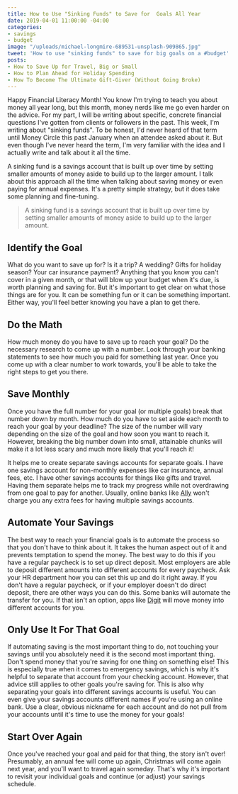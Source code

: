 ```yaml
---
title: How to Use "Sinking Funds" to Save for  Goals All Year
date: 2019-04-01 11:00:00 -04:00
categories:
- savings
- budget
image: "/uploads/michael-longmire-689531-unsplash-909865.jpg"
tweet: 'How to use "sinking funds" to save for big goals on a #budget'
posts:
- How to Save Up for Travel, Big or Small
- How to Plan Ahead for Holiday Spending
- How To Become The Ultimate Gift-Giver (Without Going Broke)
---
```


Happy Financial Literacy Month! You know I'm trying to teach you about money all year long, but this month, money nerds like me go even harder on the advice. For my part, I will be writing about specific, concrete financial questions I've gotten from clients or followers in the past. This week, I'm writing about "sinking funds". To be honest, I'd never heard of that term until Money Circle this past January when an attendee asked about it. But even though I've never heard the term, I'm very familiar with the idea and I actually write and talk about it all the time.

A sinking fund is a savings account that is built up over time by setting smaller amounts of money aside to build up to the larger amount. I talk about this approach all the time when talking about saving money or even paying for annual expenses. It's a pretty simple strategy, but it does take some planning and fine-tuning. 

> A sinking fund is a savings account that is built up over time by setting smaller amounts of money aside to build up to the larger amount.

## Identify the Goal

What do you want to save up for? Is it a trip? A wedding? Gifts for holiday season? Your car insurance payment? Anything that you know you can't cover in a given month, or that will blow up your budget when it's due, is worth planning and saving for. But it's important to get clear on what those things are for you. It can be something fun or it can be something important. Either way, you'll feel better knowing you have a plan to get there.

## Do the Math

How much money do you have to save up to reach your goal? Do the necessary research to come up with a number. Look through your banking statements to see how much you paid for something last year. Once you come up with a clear number to work towards, you'll be able to take the right steps to get you there. 

## Save Monthly

Once you have the full number for your goal (or multiple goals) break that number down by month. How much do you have to set aside each month to reach your goal by your deadline? The size of the number will vary depending on the size of the goal and how soon you want to reach it. However, breaking the big number down into small, attainable chunks will make it a lot less scary and much more likely that you'll reach it!

It helps me to create separate savings accounts for separate goals. I have one savings account for non-monthly expenses like car insurance, annual fees, etc. I have other savings accounts for things like gifts and travel. Having them separate helps me to track my progress while not overdrawing from one goal to pay for another. Usually, online banks like [Ally](http://www.ally.com) won't charge you any extra fees for having multiple savings accounts. 

## Automate Your Savings

The best way to reach your financial goals is to automate the process so that you don't have to think about it. It takes the human aspect out of it and prevents temptation to spend the money. The best way to do this if you have a regular paycheck is to set up direct deposit. Most employers are able to deposit different amounts into different accounts for every paycheck. Ask your HR department how you can set this up and do it right away. If you don't have a regular paycheck, or if your employer doesn't do direct deposit, there are other ways you can do this. Some banks will automate the transfer for you. If that isn't an option, apps like [Digit](https://digit.co/) will move money into different accounts for you. 

## Only Use It For That Goal

If automating saving is the most important thing to do, not touching your savings until you absolutely need it is the second most important thing. Don't spend money that you're saving for one thing on something else! This is especially true when it comes to emergency savings, which is why it's helpful to separate that account from your checking account. However, that advice still applies to other goals you're saving for. This is also why separating your goals into different savings accounts is useful. You can even give your savings accounts different names if you're using an online bank. Use a clear, obvious nickname for each account and do not pull from your accounts until it's time to use the money for your goals!

## Start Over Again

Once you've reached your goal and paid for that thing, the story isn't over! Presumably, an annual fee will come up again, Christmas will come again next year, and you'll want to travel again someday. That's why it's important to revisit your individual goals and continue (or adjust) your savings schedule. 